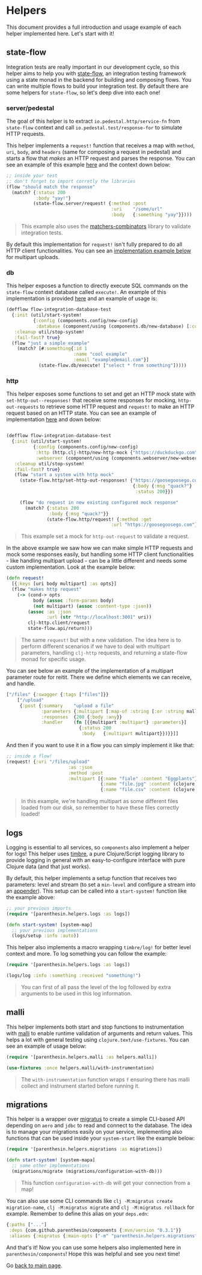 # Helpers

This document provides a full introduction and usage example of each helper implemented here. Let's start with it!

## state-flow
Integration tests are really important in our development cycle, so this helper aims to help you with [state-flow](https://github.com/nubank/state-flow), an integration testing framework using a state monad in the backend for building and composing flows. You can write multiple flows to build your integration test. By default there are some helpers for `state-flow`, so let's deep dive into each one!

### server/pedestal
The goal of this helper is to extract `io.pedestal.http/service-fn` from `state-flow` context and call `io.pedestal.test/response-for` to simulate HTTP requests.

This helper implements a `request!` function that receives a map with `method`, `uri`, `body`, and `headers` (same for composing a request in pedestal) and starts a flow that *makes* an HTTP request and parses the response. You can see an example of this example [here](https://github.com/parenthesin/components/blob/main/test/integration/parenthesin/schema/system_test.clj#L79) and the context down below:
```clojure
;; inside your test
;; don't forget to import corretly the libraries
(flow "should match the response"
  (match? {:status 200
           :body "yay!"}
          (state-flow.server/request! {:method :post
                                       :uri    "/some/url"
                                       :body   {:something "yay"}})))
```
> This example also uses the [matchers-combinators](https://github.com/nubank/matcher-combinators/) library to validate integration tests.

By default this implementation for `request!` isn't fully prepared to do all HTTP client functionalities. You can see an [implementation example below](#http) for multipart uploads.
### db
This helper exposes a function to directly execute SQL commands on the `state-flow` context database called `execute!`. An example of this implementation is provided [here](https://github.com/parenthesin/components/blob/main/test/integration/parenthesin/db/jdbc_hikari_test.clj) and an example of usage is:
```clojure
(defflow flow-integration-database-test
  {:init (util/start-system!
          {:config (components.config/new-config)
           :database (component/using (components.db/new-database) [:config])})
   :cleanup util/stop-system!
   :fail-fast? true}
  (flow "just a simple example"
    (match? [#:something{:id 1
                         :name "cool example"
                         :email "example@email.com"}]
            (state-flow.db/execute! ["select * from something"]))))
```

### http
This helper exposes some functions to set and get an HTTP mock state with `set-http-out--responses!` that receive some responses for mocking, `http-out-requests` to retrieve some HTTP request and `request!` to make an HTTP request based on an HTTP state. You can see an example of implementation [here](https://github.com/parenthesin/components/blob/main/test/integration/parenthesin/http/clj_http_test.clj) and down below:
```clojure

(defflow flow-integration-database-test
  {:init (util/start-system!
          {:config (components.config/new-config)
           :http (http.clj-http/new-http-mock {"https://duckduckgo.com" {:status 200}})
           :webserver (component/using (components.webserver/new-webserver) [:config :http])})
   :cleanup util/stop-system!
   :fail-fast? true}
   (flow "start a system with http mock"
     (state-flow.http/set-http-out-responses! {"https://goosegoosego.com"
                                               {:body {:msg "quack?"}
                                                :status 200}})

     (flow "do request in new existing configured mock response"
       (match? {:status 200
                :body {:msg "quack?"}}
               (state-flow.http/request! {:method :get
                                       :url "https://goosegoosego.com"})))))
```
> This example set a mock for `http-out-request` to validate a request.

In the above example we saw how we can make simple HTTP requests and mock some responses easily, but handling some HTTP client functionalities - like handling multipart upload - can be a little different and needs some custom implementation. Look at the example below:
```clojure
(defn request!
  [{:keys [uri body multipart] :as opts}]
  (flow "makes http request"
    (-> (cond-> opts
          body (assoc :form-params body)
          (not multipart) (assoc :content-type :json))
        (assoc :as :json
               :url (str "http://localhost:3001" uri))
        clj-http.client/request
        state-flow.api/return)))
```
> The same `request!` but with a new validation.  The idea here is to perform different scenarios if we have to deal with multipart parameters, handling `clj-http` requests, and returning a state-flow monad for specific usage.

You can see below an example of the implementation of a multipart parameter route for reitit. There we define which elements we can receive, and handle.
```clojure
["/files" {:swagger {:tags ["files"]}}
    ["/upload"
     {:post {:summary    "upload a file"
             :parameters {:multipart [:map-of :string [:or :string malli/temp-file-part]]}
             :responses  {200 {:body :any}}
             :handler    (fn [{{multipart :multipart} :parameters}]
                           {:status 200
                            :body   {:multipart multipart}})}}]]
```

And then if you want to use it in a flow you can simply implement it like that:
```clojure
;; inside a flow!
(request! {:uri "/files/upload"
                       :as :json
                       :method :post
                       :multipart [{:name "fiale" :content "Eggplants"}
                                   {:name "file.jpg" :content (clojure.java.io/file "/Users/rafael.delboni/Downloads/images.jpg")}
                                   {:name "file.csv" :content (clojure.java.io/file "/Users/rafael.delboni/Downloads/file.csv")}]})
```
> In this example, we're handling multipart as some different files loaded from our disk, so remember to have these files correctly loaded!

## logs
Logging is essential to all services, so `components` also implement a helper for logs! This helper uses [timbre](https://github.com/taoensso/timbre), a pure Clojure/Script logging library to provide logging in general with an easy-to-configure interface with pure Clojure data (and that just works).

By default, this helper implements a setup function that receives two parameters: level and stream (to set a `min-level` and configure a stream into an [appender](https://taoensso.github.io/timbre/taoensso.timbre.appenders.core.html)). This setup can be called into a `start-system!` function like the example above:
```clojure
;; your previous imports
(require '[parenthesin.helpers.logs :as logs])

(defn start-system! [system-map]
  ;; your previous implementations
  (logs/setup :info :auto))
```

This helper also implements a macro wrapping `timbre/log!` for better level context and more. To log something you can follow the example:
```clojure
(require '[parenthesin.helpers.logs :as logs])

(logs/log :info :something :received "something!")
```
> You can first of all pass the level of the log followed by extra arguments to be used in this log information.

## malli
This helper implements both start and stop functions to instrumentation with [malli](github.com/metosin/malli) to enable runtime validation of arguments and return values. This helps a lot with general testing using `clojure.text/use-fixtures`. You can see an example of usage below:
```clojure
(require '[parenthesin.helpers.malli :as helpers.malli])

(use-fixtures :once helpers.malli/with-instrumentation)
```
> The `with-instrumentation` function wraps `f` ensuring there has malli collect and instrument started before running it.

## migrations
This helper is a wrapper over [migratus](https://github.com/yogthos/migratus) to create a simple CLI-based API depending on `aero` and `jdbc` to read and connect to the database. The idea is to manage your migrations easily on your service, implementing also functions that can be used inside your `system-start` like the example below:
```clojure
(require '[parenthesin.helpers.migrations :as migrations])

(defn start-system! [system-mapa]
  ;; some other implementations
  (migrations/migrate (migrations/configuration-with-db)))
```
> This function `configuration-with-db` will get your connection from a map!

You can also use some CLI commands like `clj -M:migratus create migration-name`, `clj -M:migratus migrate` and `clj -M:migratus rollback` for example. Remember to define this alias on your `deps.edn`:
```clojure
{:paths ["..."]
 :deps {com.github.parenthesin/components {:mvn/version "0.3.1"}}
 :aliases {:migratus {:main-opts ["-m" "parenthesin.helpers.migrations"]}}}
```

And that's it! Now you can use some helpers also implemented here in `parenthesin/components`! Hope this was helpful and see you next time!

Go [back to main page](intro.md).
